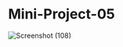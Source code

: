 # Mini-Project-05
![Screenshot (108)](https://github.com/user-attachments/assets/09a7ff09-17ce-4ac6-ad23-2c0e04e4c44d)

